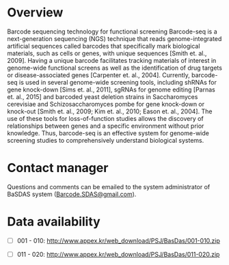# Overview

Barcode sequencing technology for functional screening
Barcode-seq is a next-generation sequencing (NGS) technique that reads genome-integrated artificial sequences called barcodes that specifically mark biological materials, such as cells or genes, with unique sequences [Smith et. al., 2009]. Having a unique barcode facilitates tracking materials of interest in genome-wide functional screens as well as the identification of drug targets or disease-associated genes [Carpenter et. al., 2004]. Currently, barcode-seq is used in several genome-wide screening tools, including shRNAs for gene knock-down [Sims et. al., 2011], sgRNAs for genome editing [Parnas et. al., 2015] and barcoded yeast deletion strains in Saccharomyces cerevisiae and Schizosaccharomyces pombe for gene knock-down or knock-out [Smith et. al., 2009; Kim et. al., 2010; Eason et. al., 2004]. The use of these tools for loss-of-function studies allows the discovery of relationships between genes and a specific environment without prior knowledge. Thus, barcode-seq is an effective system for genome-wide screening studies to comprehensively understand biological systems.

# Contact manager

Questions and comments can be emailed to the system administrator of BaSDAS system (Barcode.SDAS@gmail.com).

# Data availability
 - [ ] 001 - 010: http://www.appex.kr/web_download/PSJ/BasDas/001-010.zip

 - [ ] 011 - 020: http://www.appex.kr/web_download/PSJ/BasDas/011-020.zip
